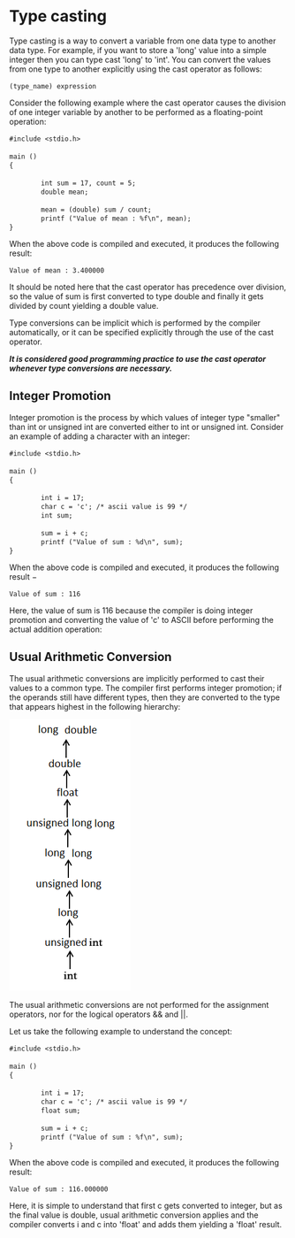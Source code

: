 # Type casting

Type casting is a way to convert a variable from one data type to another data type. For example, if you want to store 
a 'long' value into a simple integer then you can type cast 'long' to 'int'. You can convert the values from one type 
to another explicitly using the cast operator as follows:

```
(type_name) expression
```
Consider the following example where the cast operator causes the division of one integer variable by another to be 
performed as a floating-point operation:

```
#include <stdio.h>

main ()
{

        int sum = 17, count = 5;
        double mean;

        mean = (double) sum / count;
        printf ("Value of mean : %f\n", mean);
}
```
When the above code is compiled and executed, it produces the following result:

```
Value of mean : 3.400000
```

It should be noted here that the cast operator has precedence over division, so the value of sum is first converted to 
type double and finally it gets divided by count yielding a double value.

Type conversions can be implicit which is performed by the compiler automatically, or it can be specified explicitly 
through the use of the cast operator. 

**_It is considered good programming practice to use the cast operator whenever type conversions are necessary._**

## Integer Promotion

Integer promotion is the process by which values of integer type "smaller" than int or unsigned int are converted 
either to int or unsigned int. Consider an example of adding a character with an integer:

```
#include <stdio.h>

main ()
{

        int i = 17;
        char c = 'c'; /* ascii value is 99 */
        int sum;

        sum = i + c;
        printf ("Value of sum : %d\n", sum);
}
```

When the above code is compiled and executed, it produces the following result −

```
Value of sum : 116
```

Here, the value of sum is 116 because the compiler is doing integer promotion and converting the value of 'c' to ASCII 
before performing the actual addition operation:

## Usual Arithmetic Conversion

The usual arithmetic conversions are implicitly performed to cast their values to a common type. The compiler first 
performs integer promotion; if the operands still have different types, then they are converted to the type that 
appears highest in the following hierarchy:

![Arrays in memory](images/usual_arithmetic_conversion.png)

The usual arithmetic conversions are not performed for the assignment operators, nor for the logical operators && 
and ||. 

Let us take the following example to understand the concept:

```
#include <stdio.h>

main ()
{

        int i = 17;
        char c = 'c'; /* ascii value is 99 */
        float sum;

        sum = i + c;
        printf ("Value of sum : %f\n", sum);
}
```

When the above code is compiled and executed, it produces the following result:

```
Value of sum : 116.000000
```

Here, it is simple to understand that first c gets converted to integer, but as the final value is double, usual 
arithmetic conversion applies and the compiler converts i and c into 'float' and adds them yielding a 'float' result.
